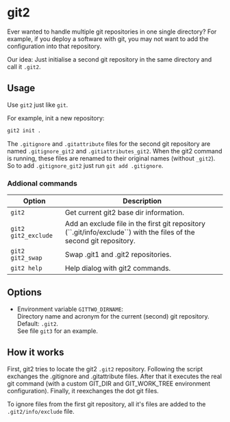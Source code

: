 # git2

Ever wanted to handle multiple git repositories in one single directory? For example, if you deploy a software with git, you may not want to add the configuration into that repository.

Our idea: Just initialise a second git repository in the same directory and call it `.git2`.

## Usage

Use `git2` just like `git`.

For example, init a new repository:

```sh
git2 init .
```

The ``.gitignore`` and ``.gitattribute`` files for the second git repository are named ``.gitignore_git2`` and ``.gitiattributes_git2``. When the git2 command is running, these files are renamed to their original names (without ``_git2``). So to add ``.gitignore_git2`` just run ``git add .gitignore``.

### Addional commands

<table>
  <thead>
  <tr>
    <th>Option</th>
    <th>Description</th>
  </tr>
  </thead>
  <tbody>
  <tr>
    <td><code>git2</code></td>
    <td>Get current git2 base dir information.</td>
  </tr>
  <tr>
    <td><code>git2 git2_exclude</code></td>
    <td>Add an exclude file in the first git repository (``.git/info/exclude``) with the files of the second git repository.</td>
  </tr>
  <tr>
    <td><code>git2 git2_swap</code></td>
    <td>Swap .git1 and .git2 repositories.</td>
  </tr>
  <tr>
    <td><code>git2 help</code></td>
    <td>Help dialog with git2 commands.</td>
  </tr>
  </body>
</table>

## Options

* Environment variable `GITTWO_DIRNAME`:  
  Directory name and acronym for the current (second) git repository. Default: `.git2`.  
  See file `git3` for an example.

## How it works

First, git2 tries to locate the git2 `.git2` repository.
Following the script exchanges the .gitignore and .gitattribute files.
After that it executes the real git command (with a custom GIT_DIR and GIT_WORK_TREE environment configuration).
Finally, it reexchanges the dot git files.

To ignore files from the first git repository, all it's files are added to the `.git2/info/exclude` file.

